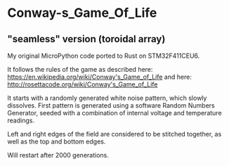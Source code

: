 # Conway-s_Game_Of_Life
## "seamless" version (toroidal array)

My original MicroPython code ported to Rust on STM32F411CEU6.

It follows the rules of the game as described here: https://en.wikipedia.org/wiki/Conway's_Game_of_Life
and here: http://rosettacode.org/wiki/Conway's_Game_of_Life

It starts with a randomly generated white noise pattern, which slowly dissolves. 
First pattern is generated using a software Random Numbers Generator,
seeded with a combination of internal voltage and temperature readings.

Left and right edges of the field are considered to be stitched together, 
as well as the top and bottom edges.

Will restart after 2000 generations.